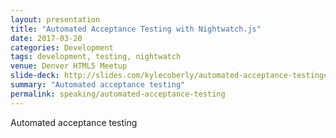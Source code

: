 ```yaml
---
layout: presentation
title: "Automated Acceptance Testing with Nightwatch.js"
date: 2017-03-20
categories: Development
tags: development, testing, nightwatch
venue: Denver HTML5 Meetup
slide-deck: http://slides.com/kylecoberly/automated-acceptance-testing#/
summary: "Automated acceptance testing"
permalink: speaking/automated-acceptance-testing
---
```

<p>Automated acceptance testing</p>
